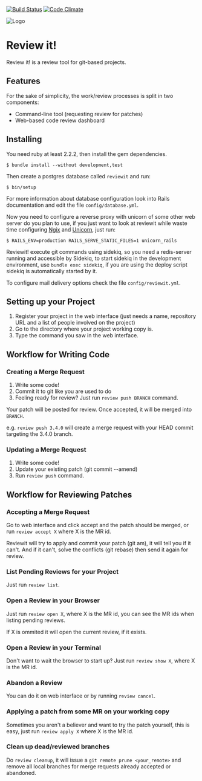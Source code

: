 [![Build Status](https://travis-ci.org/hugopl/reviewit.svg?branch=master)](https://travis-ci.org/hugopl/reviewit)
[![Code Climate](https://codeclimate.com/github/hugopl/reviewit/badges/gpa.svg)](https://codeclimate.com/github/hugopl/reviewit)

![Logo](app/assets/images/logo.png)

# Review it!

Review it! is a review tool for git-based projects.

## Features

For the sake of simplicity, the work/review processes is split in two components:

- Command-line tool (requesting review for patches)
- Web-based code review dashboard

## Installing

You need ruby at least 2.2.2, then install the gem dependencies.

```
$ bundle install --without development,test
```

Then create a postgres database called `reviewit` and run:

```
$ bin/setup
```

For more information about database configuration look into Rails documentation and edit the file `config/database.yml`.

Now you need to configure a reverse proxy with unicorn of some other web server do you plan to use, if you just want to
look at reviewit while waste time configuring [Ngix](http://nginx.org/) and [Unicorn](https://unicorn.bogomips.org/),
just run:

```
$ RAILS_ENV=production RAILS_SERVE_STATIC_FILES=1 unicorn_rails
```

Reviewit! execute git commands using sidekiq, so you need a redis-server running and accessible by Sidekiq, to start sidekiq
in the development environment, use `bundle exec sidekiq`, if you are using the deploy script sidekiq is automatically started
by it.

To configure mail delivery options check the file `config/reviewit.yml`.

## Setting up your Project

1. Register your project in the web interface (just needs a name, repository URL and a list of people involved on the project)
2. Go to the directory where your project working copy is.
3. Type the command you saw in the web interface.

## Workflow for Writing Code

### Creating a Merge Request

1. Write some code!
2. Commit it to git like you are used to do
3. Feeling ready for review? Just run `review push BRANCH` command.

Your patch will be posted for review. Once accepted, it will be merged into ``BRANCH``.

e.g. `review push 3.4.0` will create a merge request with your HEAD commit targeting the 3.4.0 branch.

### Updating a Merge Request

1. Write some code!
2. Update your existing patch (git commit --amend)
3. Run `review push` command.

## Workflow for Reviewing Patches

### Accepting a Merge Request

Go to web interface and click accept and the patch should be merged, or run `review accept X` where X is the MR id.

Reviewit will try to apply and commit your patch (git am), it will tell you if it can't. And if it can't, solve the conflicts (git rebase) then send it again for review.

### List Pending Reviews for your Project

Just run `review list`.

### Open a Review in your Browser

Just run `review open X`, where X is the MR id, you can see the MR ids when listing pending reviews.

If X is ommited it will open the current review, if it exists.

### Open a Review in your Terminal

Don't want to wait the browser to start up? Just run `review show X`, where X is the MR id.

### Abandon a Review

You can do it on web interface or by running `review cancel`.

### Applying a patch from some MR on your working copy

Sometimes you aren't a believer and want to try the patch yourself, this is easy, just run `review apply X` where X is the MR id.

### Clean up dead/reviewed branches

Do `review cleanup`, it will issue a `git remote prune <your_remote>` and remove all local branches for merge requests
already accepted or abandoned.
